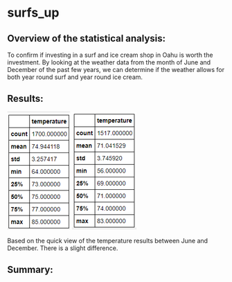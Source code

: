 # surfs_up

## Overview of the statistical analysis:
To confirm if investing in a surf and ice cream shop in Oahu is worth the investment. By looking at the weather data from the month of June and December of the past few years, we can determine if the weather allows for both year round surf and year round ice cream.

## Results:

![Termperature Data in June](june.png)  ![Termperature Data in December](dec.png)

Based on the quick view of the temperature results between June and December. There is a slight difference.


## Summary:

